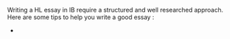 Writing a HL essay in IB require a structured and well researched approach. Here are some tips to help you write  a good essay : 

-  